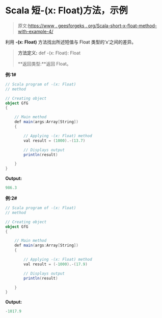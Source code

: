 # Scala 短-(x: Float)方法，示例

> 原文:[https://www . geesforgeks . org/Scala-short-x-float-method-with-example-4/](https://www.geeksforgeeks.org/scala-short-x-float-method-with-example-4/)

利用 **-(x: Float)** 方法找出所述短值与 Float 类型的‘x’之间的差异。

> **方法定义:** def -(x: Float): Float
> 
> **返回类型:**返回 Float。

**例:1#**

```scala
// Scala program of -(x: Float)
// method

// Creating object
object GfG
{ 

    // Main method
    def main(args:Array[String])
    {

        // Applying -(x: Float) method 
        val result = (1000).-(13.7)

        // Displays output
        println(result)

    }
} 
```

**Output:**

```scala
986.3

```

**例:2#**

```scala
// Scala program of -(x: Float)
// method

// Creating object
object GfG
{ 

    // Main method
    def main(args:Array[String])
    {

        // Applying -(x: Float) method
        val result = (-1000).-(17.9)

        // Displays output
        println(result)

    }
} 
```

**Output:**

```scala
-1017.9

```